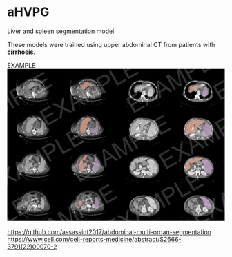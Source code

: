 # aHVPG
 Liver and spleen segmentation model

These models were trained using upper abdominal CT from patients with __cirrhosis__.

EXAMPLE
![Image text](https://github.com/vanziaa/aHVPG/blob/main/FIG_EXAMPLE.png)

https://github.com/assassint2017/abdominal-multi-organ-segmentation
 https://www.cell.com/cell-reports-medicine/abstract/S2666-3791(22)00070-2
